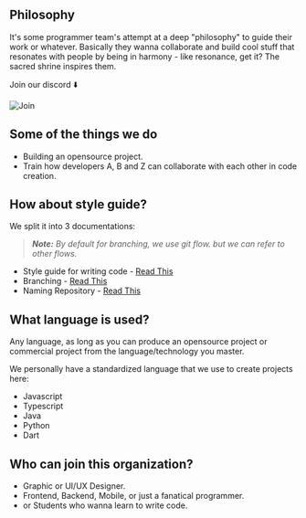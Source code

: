 ## Philosophy
It's some programmer team's attempt at a deep "philosophy" to guide their work or whatever. Basically they wanna collaborate and build cool stuff that resonates with people by being in harmony - like resonance, get it? The sacred shrine inspires them.

Join our discord ⬇️

![Join](https://invidget.switchblade.xyz/keRwjRpZkU)

## Some of the things we do
- Building an opensource project.
- Train how developers A, B and Z can collaborate with each other in code creation.

## How about style guide?
We split it into 3 documentations:

> ***Note:*** *By default for branching, we use git flow. but we can refer to other flows.*

- Style guide for writing code - [Read This](/guide/Style-Guide.md)
- Branching - [Read This](/guide/Branching-Guide.md)
- Naming Repository - [Read This](/guide/Naming-Repos-Guide.md)

## What language is used?
Any language, as long as you can produce an opensource project or commercial project from the language/technology you master.

We personally have a standardized language that we use to create projects here:
- Javascript
- Typescript
- Java
- Python
- Dart

## Who can join this organization?
- Graphic or UI/UX Designer.
- Frontend, Backend, Mobile, or just a fanatical programmer.
- or Students who wanna learn to write code.